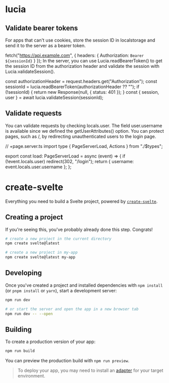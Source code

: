 # lucia

## Validate bearer tokens

For apps that can't use cookies, store the session ID in localstorage and send it to the server as a bearer token.

fetch("https://api.example.com", {
headers: {
Authorization: `Bearer ${sessionId}`
}
});
In the server, you can use Lucia.readBearerToken() to get the session ID from the authorization header and validate the session with Lucia.validateSession().

const authorizationHeader = request.headers.get("Authorization");
const sessionId = lucia.readBearerToken(authorizationHeader ?? "");
if (!sessionId) {
return new Response(null, {
status: 401
});
}
const { session, user } = await lucia.validateSession(sessionId);

## Validate requests

You can validate requests by checking locals.user. The field user.username is available since we defined the getUserAttributes() option. You can protect pages, such as /, by redirecting unauthenticated users to the login page.

// +page.server.ts
import type { PageServerLoad, Actions } from "./$types";

export const load: PageServerLoad = async (event) => {
if (!event.locals.user) redirect(302, "/login");
return {
username: event.locals.user.username
};
};

# create-svelte

Everything you need to build a Svelte project, powered by [`create-svelte`](https://github.com/sveltejs/kit/tree/main/packages/create-svelte).

## Creating a project

If you're seeing this, you've probably already done this step. Congrats!

```bash
# create a new project in the current directory
npm create svelte@latest

# create a new project in my-app
npm create svelte@latest my-app
```

## Developing

Once you've created a project and installed dependencies with `npm install` (or `pnpm install` or `yarn`), start a development server:

```bash
npm run dev

# or start the server and open the app in a new browser tab
npm run dev -- --open
```

## Building

To create a production version of your app:

```bash
npm run build
```

You can preview the production build with `npm run preview`.

> To deploy your app, you may need to install an [adapter](https://kit.svelte.dev/docs/adapters) for your target environment.
